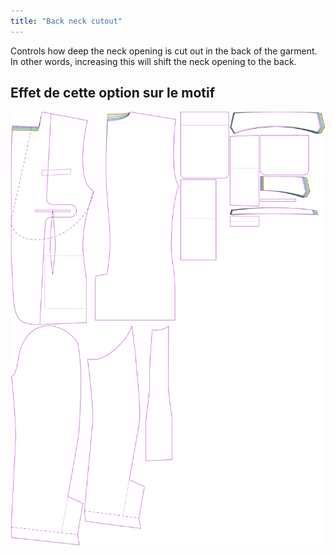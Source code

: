 ```yaml
---
title: "Back neck cutout"
---
```


Controls how deep the neck opening is cut out in the back of the garment. In other words, increasing this will shift the neck opening to the back.

## Effet de cette option sur le motif

![This image shows the effect of this option by superimposing several variants that have a different value for this option](jaeger_backneckcutout_sample.svg "Effect of this option on the pattern")
